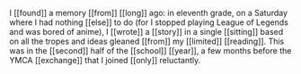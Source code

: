 I [[found]] a memory [[from]] [[long]] ago: in eleventh grade, on a Saturday where I had nothing [[else]] to do (for I stopped playing League of Legends and was bored of anime), I [[wrote]] a [[story]] in a single [[sitting]] based on all the tropes and ideas gleaned [[from]] my [[limited]] [[reading]]. This was in the [[second]] half of the [[school]] [[year]], a few months before the YMCA [[exchange]] that I joined [[only]] reluctantly.